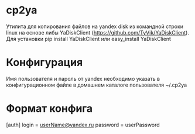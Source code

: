 # cp2ya
Утилита для копирования файлов на yandex disk из командной строки linux на основе либы YaDiskClient (https://github.com/TyVik/YaDiskClient).
Для установки pip install YaDiskClient или easy_install YaDiskClient

# Конфигурация 
Имя пользователя и пароль от yandex необходимо указать в конфигурационном файле в домашнем каталоге пользователя ~/.cp2ya

# Формат конфига
  [auth]
 login = userName@yandex.ru
 password = userPassword

